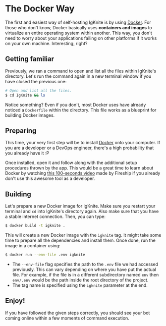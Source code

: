 # The Docker Way

The first and easiest way of self-hosting IgKnite is by using [Docker](https://docker.com/). For those who don't know, Docker basically uses **containers and images** to virtualize an entire operating system within another. This way, you don't need to worry about your applications failing on other platforms if it works on your own machine. Interesting, right? <br>

## Getting familiar

Previously, we ran a command to open and list all the files within IgKnite's directory. Let's run the command again in a new terminal window if you have closed the previous one:

```bash
# Open and list all the files.
$ cd IgKnite && ls
```

Notice something? Even if you don't, most Docker uses have already noticed a `Dockerfile` within the directory. This file works as a blueprint for building Docker images. <br>

## Preparing

This time, your very first step will be to install [Docker](https://docker.com/) onto your computer. If you are a developer or a DevOps engineer, there's a high probability that you already have it :P

Once installed, open it and follow along with the additional setup procedures thrown by the app. This would be a great time to learn about Docker by watching [this 100-seconds video](https://www.youtube.com/watch?v=gAkwW2tuIqE&t=338s) made by Fireship if you already don't use this awesome tool as a developer. <br>

## Building

Let's prepare a new Docker image for IgKnite. Make sure you restart your terminal and `cd` into IgKnite's directory again. Also make sure that you have a stable internet connection. Then, you can type:

```bash
$ docker build -t igknite .
```

This will create a new Docker image with the `igknite` tag. It might take some time to prepare all the dependencies and install them. Once done, run the image in a container using:

```bash
$ docker run --env-file .env igknite
```

- The `--env-file` flag specifies the path to the `.env` file we had accessed previously. This can vary depending on where you have put the actual file. For example, if the file is in a different subdirectory named `env` then `env/.env` would be the path inside the root directory of the project.
- The tag name is specified using the `igknite` parameter at the end. <br>

## Enjoy!

If you have followed the given steps correctly, you should see your bot coming online within a few moments of command execution.
